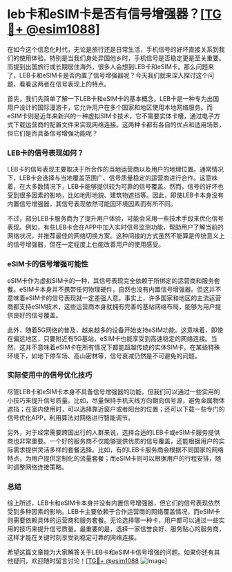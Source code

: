 # leb卡和eSIM卡是否有信号增强器？[[TG💪+ @esim1088](https://t.me/s/esim1088)]

在如今这个信息化时代，无论是旅行还是日常生活，手机信号的好坏直接关系到我们的使用体验。特别是当我们身处异国他乡时，手机信号是否稳定更是至关重要。而提到出国旅行或长期居住海外，很多人会想到LEB卡和eSIM卡。那么问题来了，LEB卡和eSIM卡是否内置了信号增强器呢？今天我们就来深入探讨这个问题，看看这两者在信号表现上的特点。

首先，我们先简单了解一下LEB卡和eSIM卡的基本概念。LEB卡是一种专为出国用户设计的国际漫游卡，它允许用户在多个国家和地区使用本地网络服务。而eSIM卡则是近年来新兴的一种虚拟SIM卡技术，它不需要实体卡槽，通过电子方式下载运营商的配置文件来实现网络连接。这两种卡都有各自的优点和适用场景，但它们是否具备信号增强功能呢？

### LEB卡的信号表现如何？

LEB卡的信号表现主要取决于所合作的当地运营商以及用户的地理位置。通常情况下，LEB卡会选择与当地覆盖范围广、信号质量稳定的运营商进行合作。这意味着，在大多数情况下，LEB卡能够提供较为可靠的信号覆盖。然而，信号的好坏也受到很多因素的影响，比如地形地貌、建筑物遮挡等。因此，即使LEB卡本身没有内置信号增强器，其信号表现依然可能因环境因素而有所不同。

不过，部分LEB卡服务商为了提升用户体验，可能会采用一些技术手段来优化信号表现。例如，有些LEB卡会在APP中加入实时信号监测功能，帮助用户了解当前的网络状况，并推荐最佳的网络切换方案。这种间接的方式虽然不能算是传统意义上的信号增强器，但在一定程度上也能改善用户的使用感受。

### eSIM卡的信号增强可能性

eSIM卡作为虚拟SIM卡的一种，其信号表现完全依赖于所绑定的运营商和服务套餐。eSIM卡本身并不携带任何物理硬件，自然也没有内置信号增强器。但这并不意味着eSIM卡的信号表现就一定差强人意。事实上，许多国家和地区的主流运营商都支持eSIM技术，这些运营商本身就拥有完善的基站网络布局，能够为用户提供良好的信号覆盖。

此外，随着5G网络的普及，越来越多的设备开始支持eSIM功能。这意味着，即使在偏远地区，只要附近有5G基站，eSIM卡也能享受到高速稳定的网络连接。当然，这并不意味着eSIM卡在所有情况下都能超越传统的实体SIM卡。在某些特殊环境下，如地下停车场、高山密林等，信号衰减仍然是不可避免的问题。

### 实际使用中的信号优化技巧

尽管LEB卡和eSIM卡本身不具备信号增强器的功能，但我们可以通过一些实用的小技巧来提升信号质量。比如，尽量保持手机天线方向朝向信号源，避免金属物体遮挡；在室内使用时，可以选择靠近窗户或者阳台的位置；还可以下载一些专门的信号优化APP，利用算法对网络进行智能调节。

另外，对于经常需要跨国出行的人群来说，选择合适的LEB卡或eSIM卡服务提供商也非常重要。一个好的服务商不仅能够提供优质的信号覆盖，还能根据用户的实际需求提供灵活多样的套餐选择。比如，有的LEB卡服务商会根据不同国家的网络特点，为用户提供定制化的流量套餐；而eSIM卡则可以根据用户的行程安排，随时调整网络连接策略。

### 总结

综上所述，LEB卡和eSIM卡本身并没有内置信号增强器，但它们的信号表现依然受到多种因素的影响。LEB卡主要依赖于合作运营商的网络覆盖情况，而eSIM卡则需要依赖具体的运营商和服务套餐。无论选择哪一种卡，用户都可以通过一些实用的技巧来提升信号质量。最重要的是，选择一家信誉良好、服务贴心的服务商，这样才能在关键时刻享受到稳定可靠的网络连接。

希望这篇文章能为大家解答关于LEB卡和eSIM卡信号增强的问题。如果你还有其他疑问，欢迎随时留言讨论！[[TG💪+ @esim1088](https://t.me/s/esim1088) ![Image](https://i.postimg.cc/4NQfJmqS/Snipaste-2025-05-13-00-14-12.png)]